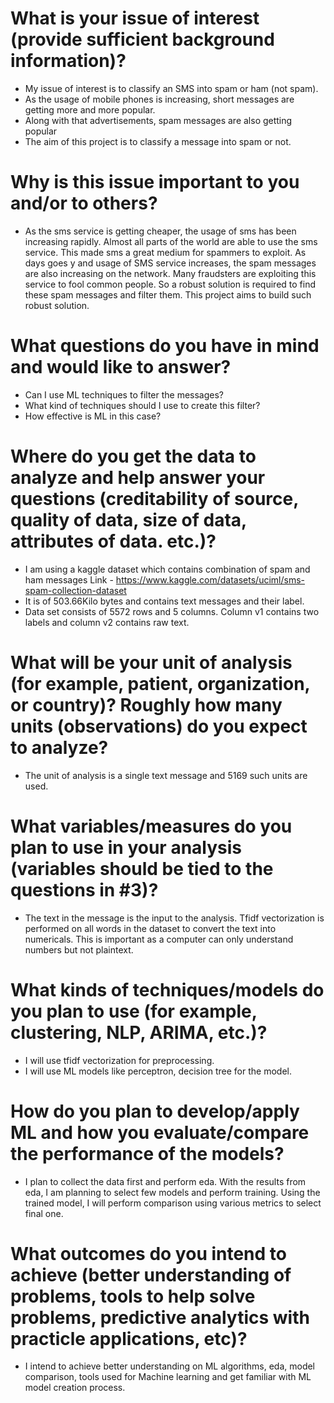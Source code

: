 # What is your issue of interest (provide sufficient background information)?
- My issue of interest is to classify an SMS into spam or ham (not spam).
- As the usage of mobile phones is increasing, short messages are getting more and more popular.
- Along with that advertisements, spam messages are also getting popular
- The aim of this project is to classify a message into spam or not.
# Why is this issue important to you and/or to others?
- As the sms service is getting cheaper, the usage of sms has been increasing rapidly. Almost all parts of the world are able to use the sms service. This made sms a great medium for spammers to exploit. As days goes y and usage of SMS service increases, the spam messages are also increasing on the network. Many fraudsters are exploiting this service to fool common people.
So a robust solution is required to find these spam messages and filter them. This project aims to build such robust solution.
# What questions do you have in mind and would like to answer?
- Can I use ML techniques to filter the messages? 
- What kind of techniques should I use to create this filter?
- How effective is ML in this case?
# Where do you get the data to analyze and help answer your questions (creditability of source, quality of data, size of data, attributes of data. etc.)?
- I am using a kaggle dataset which contains combination of spam and ham messages
Link - https://www.kaggle.com/datasets/uciml/sms-spam-collection-dataset
- It is of 503.66Kilo bytes and contains text messages and their label.
- Data set consists of 5572 rows and 5 columns. Column v1 contains two labels and column v2 contains raw text.
# What will be your unit of analysis (for example, patient, organization, or country)? Roughly how many units (observations) do you expect to analyze?
- The unit of analysis is a single text message and 5169 such units are used.
# What variables/measures do you plan to use in your analysis (variables should be tied to the questions in #3)?
- The text in the message is the input to the analysis. Tfidf vectorization is performed on all words in the dataset to convert the text into numericals. This is important as a computer can only understand numbers but not plaintext.
# What kinds of techniques/models do you plan to use (for example, clustering, NLP, ARIMA, etc.)?
- I will use tfidf vectorization for preprocessing.
- I will use ML models like perceptron, decision tree for the model.
# How do you plan to develop/apply ML and how you evaluate/compare the performance of the models?
- I plan to collect the data first and perform eda. With the results from eda, I am planning to select few models and perform training. Using the trained model, I will perform comparison using various metrics to select final one.
# What outcomes do you intend to achieve (better understanding of problems, tools to help solve problems, predictive analytics with practicle applications, etc)?
- I intend to achieve better understanding on ML algorithms, eda, model comparison, tools used for Machine learning and get familiar with ML model creation process.



